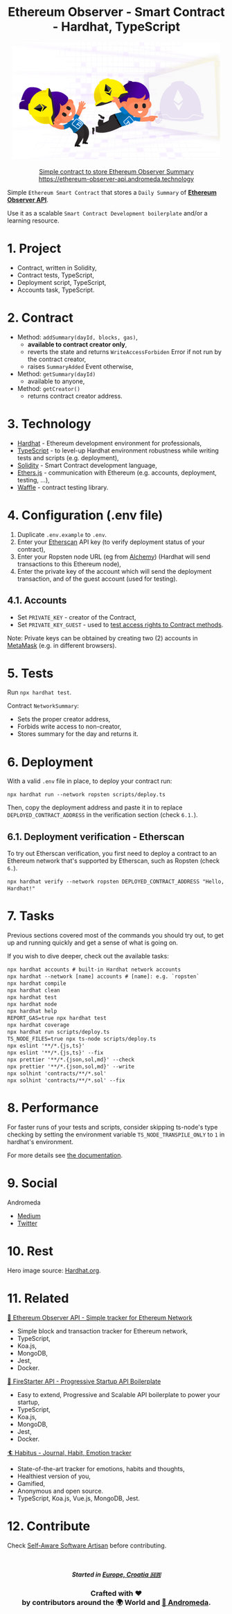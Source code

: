 <h1 align="center">Ethereum Observer - Smart Contract - Hardhat, TypeScript</h1>
<p align="center">
  <a href="https://ethereum-observer-api.andromeda.technology"><img src="./storage/img/hero.png"  alt="Ethereum Observer - Contract - Hardhat" /></a>
  <br />
  <br />
  <a href="https://ethereum-observer-api.andromeda.technology">Simple contract to store Ethereum Observer Summary</a>
  <br />
  <a href="https://ethereum-observer-api.andromeda.technology">https://ethereum-observer-api.andromeda.technology</a>
</p>

Simple `Ethereum Smart Contract` that stores a `Daily Summary` of **[Ethereum Observer API](https://github.com/AndromedaTechnology/ethereum-observer-api)**.

Use it as a scalable `Smart Contract Development boilerplate` and/or a learning resource.

# 1. Project

- Contract, written in Solidity,
- Contract tests, TypeScript,
- Deployment script, TypeScript,
- Accounts task, TypeScript.

# 2. Contract

- Method: `addSummary(dayId, blocks, gas)`,
  - **available to contract creator only**,
  - reverts the state and returns `WriteAccessForbiden` Error if not run by the contract creator,
  - raises `SummaryAdded` Event otherwise,
- Method: `getSummary(dayId)`
  - available to anyone,
- Method: `getCreator()`
  - returns contract creator address.

# 3. Technology

- [Hardhat](https://hardhat.org/) - Ethereum development environment for professionals,
- [TypeScript](https://www.typescriptlang.org/) - to level-up Hardhat environment robustness while writing tests and scripts (e.g. deployment),
- [Solidity](https://soliditylang.org/) - Smart Contract development language,
- [Ethers.js](https://docs.ethers.io/) - communication with Ethereum (e.g. accounts, deployment, testing, ...),
- [Waffle](https://getwaffle.io/) - contract testing library.

# 4. Configuration (.env file)

1. Duplicate `.env.example` to `.env`.
2. Enter your [Etherscan](https://etherscan.io/) API key (to verify deployment status of your contract),
3. Enter your Ropsten node URL (eg from [Alchemy](https://www.alchemy.com/)) (Hardhat will send transactions to this Ethereum node),
4. Enter the private key of the account which will send the deployment transaction, and of the guest account (used for testing).

## 4.1. Accounts

- Set `PRIVATE_KEY` - creator of the Contract,
- Set `PRIVATE_KEY_GUEST` - used to [test access rights to Contract methods](https://hardhat.org/guides/waffle-testing.html#testing-from-a-different-account).

Note: Private keys can be obtained by creating two (2) accounts in [MetaMask](https://metamask.io/) (e.g. in different browsers).

# 5. Tests

Run `npx hardhat test`.

Contract `NetworkSummary`:

- Sets the proper creator address,
- Forbids write access to non-creator,
- Stores summary for the day and returns it.

# 6. Deployment

With a valid `.env` file in place, to deploy your contract run:

```shell
npx hardhat run --network ropsten scripts/deploy.ts
```

Then, copy the deployment address and paste it in to replace `DEPLOYED_CONTRACT_ADDRESS` in the verification section (check `6.1.`).

## 6.1. Deployment verification - Etherscan

To try out Etherscan verification, you first need to deploy a contract to an Ethereum network that's supported by Etherscan, such as Ropsten (check `6.`).

```shell
npx hardhat verify --network ropsten DEPLOYED_CONTRACT_ADDRESS "Hello, Hardhat!"
```

# 7. Tasks

Previous sections covered most of the commands you should try out, to get up and running quickly and get a sense of what is going on.

If you wish to dive deeper, check out the available tasks:

```shell
npx hardhat accounts # built-in Hardhat network accounts
npx hardhat --network [name] accounts # [name]: e.g. `ropsten`
npx hardhat compile
npx hardhat clean
npx hardhat test
npx hardhat node
npx hardhat help
REPORT_GAS=true npx hardhat test
npx hardhat coverage
npx hardhat run scripts/deploy.ts
TS_NODE_FILES=true npx ts-node scripts/deploy.ts
npx eslint '**/*.{js,ts}'
npx eslint '**/*.{js,ts}' --fix
npx prettier '**/*.{json,sol,md}' --check
npx prettier '**/*.{json,sol,md}' --write
npx solhint 'contracts/**/*.sol'
npx solhint 'contracts/**/*.sol' --fix
```

# 8. Performance

For faster runs of your tests and scripts, consider skipping ts-node's type checking by setting the environment variable `TS_NODE_TRANSPILE_ONLY` to `1` in hardhat's environment.

For more details see [the documentation](https://hardhat.org/guides/typescript.html#performance-optimizations).

# 9. Social

Andromeda

- [Medium](https://medium.com/andromeda-technology)
- [Twitter](https://twitter.com/andromeda_node)

# 10. Rest

Hero image source: [Hardhat.org](https://hardhat.org).

# 11. Related

[🔭 Ethereum Observer API - Simple tracker for Ethereum Network](https://github.com/AndromedaTechnology/ethereum-observer-api)

- Simple block and transaction tracker for Ethereum network,
- TypeScript,
- Koa.js,
- MongoDB,
- Jest,
- Docker.

[🚀 FireStarter API - Progressive Startup API Boilerplate](https://github.com/AndromedaTechnology/firestarter-api)

- Easy to extend, Progressive and Scalable API boilerplate to power your startup,
- TypeScript,
- Koa.js,
- MongoDB,
- Jest,
- Docker.

[🏄 Habitus - Journal, Habit, Emotion tracker](https://github.com/AndromedaTechnology/habitus)

- State-of-the-art tracker for emotions, habits and thoughts,
- Healthiest version of you,
- Gamified,
- Anonymous and open source.
- TypeScript, Koa.js, Vue.js, MongoDB, Jest.

# 12. Contribute

Check [Self-Aware Software Artisan](http://selfawaresoftwareartisan.com) before contributing.

<br/>
<h5 align="center">
  Started in <a href="https://en.wikipedia.org/wiki/Croatia">Europe, Croatia 🇭🇷</a>
</h5>
<h3 align="center">
  Crafted with ❤️ <br />
  by contributors around the 🌍 World and <a href="https://andromeda.technology/">🌌 Andromeda</a>.
</h3>

